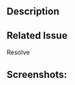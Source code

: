 <!--- Provide a general summary of your changes in the Title above -->

## Description

<!--- Describe your changes in detail -->

## Related Issue

Resolve <!--- link the issue here -->

## Screenshots:
